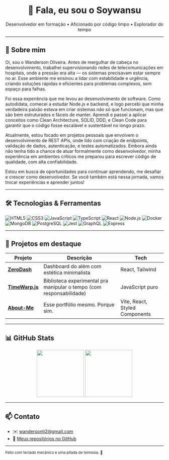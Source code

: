 <h1 align="center">👋 Fala, eu sou o Soywansu</h1>

<p align="center">
  Desenvolvedor em formação • Aficionado por código limpo • Explorador do tempo
</p>

---

## 🚀 Sobre mim

Oi, sou o Wanderson Oliveira. Antes de mergulhar de cabeça no desenvolvimento, trabalhei supervisionando redes de telecomunicações em hospitais, onde a pressão era alta — os sistemas precisavam estar sempre no ar. Esse ambiente me ensinou a lidar com estabilidade e urgência, criando soluções rápidas e eficientes para problemas complexos, sem espaço para falhas.

Foi essa experiência que me levou ao desenvolvimento de software. Como autodidata, comecei a estudar Node.js e backend, e logo percebi que minha verdadeira paixão estava em criar sistemas não só que funcionam, mas que são bem estruturados e fáceis de manter. Aprendi e passei a aplicar conceitos como Clean Architecture, SOLID, DDD, e Clean Code para garantir que o código fosse escalável e sustentável no longo prazo.

Atualmente, estou focado em projetos pessoais que envolvem o desenvolvimento de REST APIs, onde lido com criação de endpoints, validação de dados, autenticação, e testes automatizados. Embora ainda não tenha tido a chance de atuar formalmente como desenvolvedor, minha experiência em ambientes críticos me preparou para escrever código de qualidade, com alta confiabilidade.

Estou em busca de oportunidades para continuar aprendendo, me desafiar e crescer como desenvolvedor. Se você também está nessa jornada, vamos trocar experiências e aprender juntos!

---

## 🛠️ Tecnologias & Ferramentas

![HTML5](https://img.shields.io/badge/-HTML5-E34F26?logo=html5&logoColor=white&style=for-the-badge)
![CSS3](https://img.shields.io/badge/-CSS3-1572B6?logo=css3&logoColor=white&style=for-the-badge)
![JavaScript](https://img.shields.io/badge/-JavaScript-F7DF1E?logo=javascript&logoColor=black&style=for-the-badge)
![TypeScript](https://img.shields.io/badge/-TypeScript-3178C6?logo=typescript&logoColor=white&style=for-the-badge)
![React](https://img.shields.io/badge/-React-61DAFB?logo=react&logoColor=black&style=for-the-badge)
![Node.js](https://img.shields.io/badge/-Node.js-339933?logo=node.js&logoColor=white&style=for-the-badge)
![Docker](https://img.shields.io/badge/-Docker-2496ED?logo=docker&logoColor=white&style=for-the-badge)
![MongoDB](https://img.shields.io/badge/-MongoDB-47A248?logo=mongodb&logoColor=white&style=for-the-badge)
![PostgreSQL](https://img.shields.io/badge/-PostgreSQL-336791?logo=postgresql&logoColor=white&style=for-the-badge)
![Jest](https://img.shields.io/badge/-Jest-C21325?logo=jest&logoColor=white&style=for-the-badge)
![GraphQL](https://img.shields.io/badge/-GraphQL-E10098?logo=graphql&logoColor=white&style=for-the-badge)
![Express](https://img.shields.io/badge/-Express-000000?logo=express&logoColor=white&style=for-the-badge)

---

## 📌 Projetos em destaque

| Projeto                                                 | Descrição                                                            | Tech                           |
| ------------------------------------------------------- | -------------------------------------------------------------------- | ------------------------------ |
| [**ZeroDash**](https://github.com/seu-user/zerodash)    | Dashboard do além com estética minimalista                           | React, Tailwind                |
| [**TimeWarp.js**](https://github.com/seu-user/timewarp) | Biblioteca experimental pra manipular o tempo (com responsabilidade) | JavaScript puro                |
| [**About-Me**](https://seu-site.vercel.app)             | Esse portfólio mesmo. Porque sim.                                    | Vite, React, Styled Components |

---

## 📊 GitHub Stats

<div align="center">
  <img src="https://github-readme-stats.vercel.app/api?username=seu-usuario&show_icons=true&theme=tokyonight" height="150"/>
  <img src="https://github-readme-stats.vercel.app/api/top-langs/?username=seu-usuario&layout=compact&theme=tokyonight" height="150"/>
</div>

---

## 📫 Contato

- ✉️ [wandersontj2@gmail.com](mailto:wandersontj2@gmail.com)
- 📁 [Meus repositórios no GitHub](https://github.com/soywandsu)
  <!-- - 🌐 [seu-site.vercel.app](https://seu-site.vercel.app) -->
  <!-- - 🐦 [@seuTwitter](https://twitter.com/seuTwitter) -->

---

<sub>Feito com teclado mecânico e uma pitada de teimosia. 🚀</sub>
